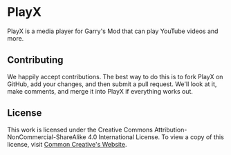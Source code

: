 PlayX
=====

PlayX is a media player for Garry's Mod that can play YouTube videos and more.

Contributing
------------

We happily accept contributions. The best way to do this is to fork PlayX
on GitHub, add your changes, and then submit a pull request. We'll look at it,
make comments, and merge it into PlayX if everything works out.

License
------------

This work is licensed under the Creative Commons Attribution-NonCommercial-ShareAlike 4.0 International License.
To view a copy of this license, visit [Common Creative's Website][License].

[Garry's Mod]: <http://garrysmod.com/>
[workshop]: <http://steamcommunity.com/sharedfiles/filedetails/?id=734208849>
[Exsto]: <https://github.com/prefanatic/exsto>
[License]: <https://creativecommons.org/licenses/by-nc-sa/4.0/>